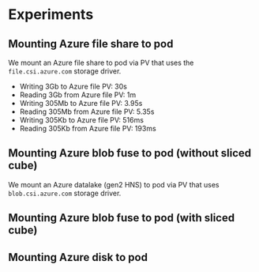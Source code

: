 # Experiments

## Mounting Azure file share to pod

We mount an Azure file share to pod via PV that uses the `file.csi.azure.com` storage driver.

- Writing 3Gb to Azure file PV: 30s
- Reading 3Gb from Azure file PV: 1m
- Writing 305Mb to Azure file PV: 3.95s
- Reading 305Mb from Azure file PV: 5.35s
- Writing 305Kb to Azure file PV: 516ms
- Reading 305Kb from Azure file PV: 193ms

## Mounting Azure blob fuse to pod (without sliced cube)

We mount an Azure datalake (gen2 HNS) to pod via PV that uses `blob.csi.azure.com` storage driver.


## Mounting Azure blob fuse to pod (with sliced cube)


## Mounting Azure disk to pod

